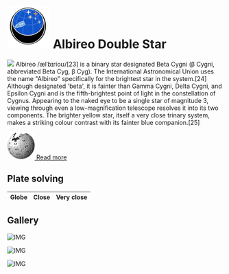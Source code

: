 # ![](..//Imaging//Common/pyl-tiny.png) Albireo Double Star
![](..//Imaging//JPEG/Albireo_Double_Star+00+co.jpg)
Albireo /ælˈbɪrioʊ/[23] is a binary star designated Beta Cygni (β Cygni, abbreviated Beta Cyg, β Cyg). The International Astronomical Union uses the name "Albireo" specifically for the brightest star in the system.[24] Although designated 'beta', it is fainter than Gamma Cygni, Delta Cygni, and Epsilon Cygni and is the fifth-brightest point of light in the constellation of Cygnus. Appearing to the naked eye to be a single star of magnitude 3, viewing through even a low-magnification telescope resolves it into its two components. The brighter yellow star, itself a very close trinary system, makes a striking colour contrast with its fainter blue companion.[25]

[![](..//Imaging//Common/Wikipedia.png) Read more](https://en.wikipedia.org/wiki/Albireo)
## Plate solving 

| Globe | Close | Very close |
| ----- | ----- | ----- |


## Gallery
![IMG](..//Imaging//JPEG/Albireo_Double_Star+00+co.jpg) 

![IMG](..//Imaging//JPEG/Albireo_Double_Star+01+co.jpg) 

![IMG](..//Imaging//JPEG/Albireo_Double_Star+02+co.jpg) 

